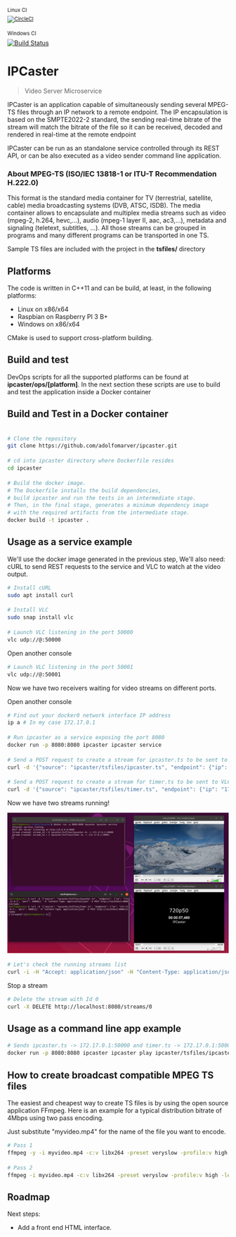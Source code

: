 <sup> Linux CI </sub>\
[![CircleCI](https://circleci.com/gh/adolfomarver/ipcaster.svg?style=svg)](https://circleci.com/gh/adolfomarver/ipcaster)

<sup>Windows CI</sup>\
[![Build Status](https://dev.azure.com/adolfomarver/Pegasus/_apis/build/status/adolfomarver.ipcaster?branchName=master)](https://dev.azure.com/adolfomarver/Pegasus/_build/latest?definitionId=2&branchName=master)

# IPCaster
> Video Server Microservice

IPCaster is an application capable of simultaneously sending several MPEG-TS files through an IP network to a remote endpoint. The IP encapsulation is based on the SMPTE2022-2 standard, the sending real-time bitrate of the stream will match the bitrate of the file so it can be received, decoded and rendered in real-time at the remote endpoint

IPCaster can be run as an standalone service controlled through its REST API, or can be also executed as a video sender command line application.

### About MPEG-TS (ISO/IEC 13818-1 or ITU-T Recommendation H.222.0)

This format is the standard media container for TV (terrestrial, satellite, cable) media broadcasting systems (DVB, ATSC, ISDB). The media container allows to encapsulate and multiplex media streams such as video (mpeg-2, h.264, hevc,...), audio (mpeg-1 layer II, aac, ac3,...), metadata and signaling (teletext, subtitles, ...). All those streams can be grouped in programs and many different programs can be transported in one TS.

Sample TS files are included with the project in the **tsfiles/** directory

## Platforms

The code is written in C++11 and can be build, at least, in the following platforms:

* Linux on x86/x64
* Raspbian on Raspberry PI 3 B+
* Windows on x86/x64

CMake is used to support cross-platform building.

## Build and test

DevOps scripts for all the supported platforms can be found at **ipcaster/ops/[platform]**.
In the next section these scripts are use to build and test the application inside a Docker container

## Build and Test in a Docker container

```sh

# Clone the repository
git clone https://github.com/adolfomarver/ipcaster.git

# cd into ipcaster directory where Dockerfile resides
cd ipcaster

# Build the docker image. 
# The Dockerfile installs the build dependencies,
# build ipcaster and run the tests in an intermediate stage. 
# Then, in the final stage, generates a minimum dependency image 
# with the required artifacts from the intermediate stage.
docker build -t ipcaster .

```
## Usage as a service example

We'll use the docker image generated in the previous step, We'll also need: cURL to send REST requests to the service and VLC to watch at the video output.

```sh
# Install cURL
sudo apt install curl

# Install VLC
sudo snap install vlc

# Launch VLC listening in the port 50000
vlc udp://@:50000
```

Open another console 
```sh
# Launch VLC listening in the port 50001
vlc udp://@:50001
```

Now we have two receivers waiting for video streams on different ports.

Open another console
```sh
# Find out your docker0 network interface IP address
ip a # In my case 172.17.0.1

# Run ipcaster as a service exposing the port 8080
docker run -p 8080:8080 ipcaster ipcaster service

# Send a POST request to create a stream for ipcaster.ts to be sent to VLC on port 50000
curl -d '{"source": "ipcaster/tsfiles/ipcaster.ts", "endpoint": {"ip": "172.17.0.1", "port": 50000}}' -H "Content-Type: application/json" -X POST http://localhost:8080/streams

# Send a POST request to create a stream for timer.ts to be sent to VLC on port 50001
curl -d '{"source": "ipcaster/tsfiles/timer.ts", "endpoint": {"ip": "172.17.0.1", "port": 50001}}' -H "Content-Type: application/json" -X POST http://localhost:8080/streams
```

Now we have two streams running!

![IPCasting 2 streams](images/ipcasterrun.png "IPCasting 2 streams")

```sh
# Let's check the running streams list
curl -i -H "Accept: application/json" -H "Content-Type: application/json" -X GET http://localhost:8080/streams
```

Stop a stream

```sh
# Delete the stream with Id 0
curl -X DELETE http://localhost:8080/streams/0
```

## Usage as a command line app example
```sh
# Sends ipcaster.ts -> 172.17.0.1:50000 and timer.ts -> 172.17.0.1:50001
docker run -p 8080:8080 ipcaster ipcaster play ipcaster/tsfiles/ipcaster.ts 172.17.0.1 50000 ipcaster/tsfiles/timer.ts 172.17.0.1 50001
```

## How to create broadcast compatible MPEG TS files

The easiest and cheapest way to create TS files is by using the open source application FFmpeg. Here is an example for a typical distribution bitrate of 4Mbps using two pass encoding.

Just substitute "myvideo.mp4" for the name of the file you want to encode.

```sh
# Pass 1
ffmpeg -y -i myvideo.mp4 -c:v libx264 -preset veryslow -profile:v high -level 4.0 -vf format=yuv420p -bsf:v h264_mp4toannexb -b:v 3.5M -maxrate 3.5M -bufsize 3.5M -pass 1 -f mpegts /dev/null

# Pass 2
ffmpeg -i myvideo.mp4 -c:v libx264 -preset veryslow -profile:v high -level 4.0 -vf format=yuv420p -bsf:v h264_mp4toannexb -b:v 3.5M -maxrate 3.5M -bufsize 3.5M -pass 2 -c:a aac -b:a 128k -muxrate 4000000 myvideo.ts
```

## Roadmap

Next steps:

* Add a front end HTML interface.
